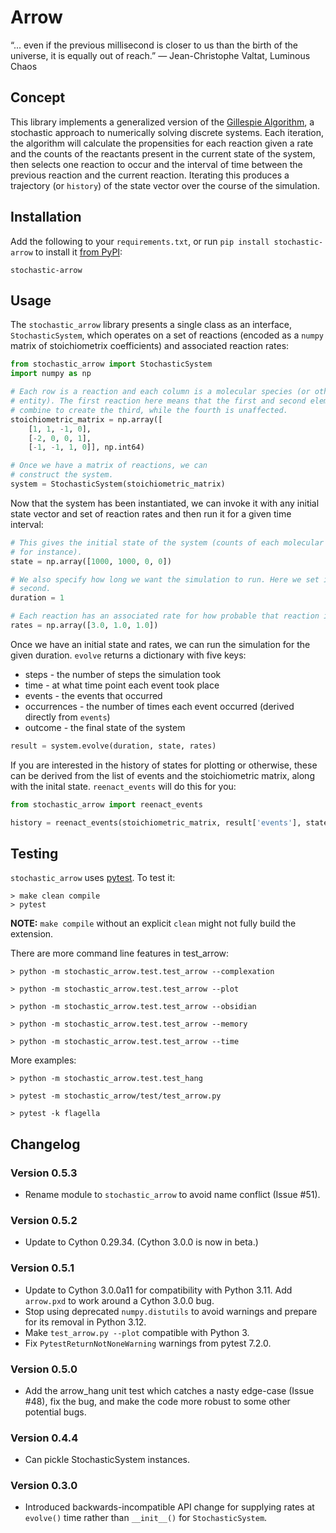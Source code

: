 # Arrow

“... even if the previous millisecond is closer to us than the birth of the universe, it is equally out of reach.”
― Jean-Christophe Valtat, Luminous Chaos

## Concept

This library implements a generalized version of the [Gillespie
Algorithm](https://en.wikipedia.org/wiki/Gillespie_algorithm), a stochastic
approach to numerically solving discrete systems. Each iteration, the algorithm
will calculate the propensities for each reaction given a rate and the counts
of the reactants present in the current state of the system, then selects one
reaction to occur and the interval of time between the previous reaction and
the current reaction. Iterating this produces a trajectory (or `history`) of
the state vector over the course of the simulation.

## Installation

Add the following to your `requirements.txt`, or run
`pip install stochastic-arrow` to install it [from PyPI](https://pypi.org/project/stochastic-arrow/):

    stochastic-arrow

## Usage

The `stochastic_arrow` library presents a single class as an interface,
`StochasticSystem`, which operates on a set of reactions (encoded as a `numpy`
matrix of stoichiometrix coefficients) and associated reaction rates:

```python
from stochastic_arrow import StochasticSystem
import numpy as np

# Each row is a reaction and each column is a molecular species (or other
# entity). The first reaction here means that the first and second elements
# combine to create the third, while the fourth is unaffected.
stoichiometric_matrix = np.array([
    [1, 1, -1, 0],
    [-2, 0, 0, 1],
    [-1, -1, 1, 0]], np.int64)

# Once we have a matrix of reactions, we can
# construct the system.
system = StochasticSystem(stoichiometric_matrix)
```

Now that the system has been instantiated, we can invoke it with any initial
state vector and set of reaction rates and then run it for a given time interval:

```python
# This gives the initial state of the system (counts of each molecular species,
# for instance).
state = np.array([1000, 1000, 0, 0])

# We also specify how long we want the simulation to run. Here we set it to one
# second.
duration = 1

# Each reaction has an associated rate for how probable that reaction is.
rates = np.array([3.0, 1.0, 1.0])
```

Once we have an initial state and rates, we can run the simulation for the
given duration. `evolve` returns a dictionary with five keys:

* steps - the number of steps the simulation took
* time - at what time point each event took place
* events - the events that occurred
* occurrences - the number of times each event occurred (derived directly from `events`)
* outcome - the final state of the system

```python
result = system.evolve(duration, state, rates)
```

If you are interested in the history of states for plotting or otherwise, these can be
derived from the list of events and the stoichiometric matrix, along with the inital
state. `reenact_events` will do this for you:

```python
from stochastic_arrow import reenact_events

history = reenact_events(stoichiometric_matrix, result['events'], state)
```

## Testing

`stochastic_arrow` uses [pytest](https://docs.pytest.org/en/latest/). To test it:

    > make clean compile
    > pytest

**NOTE:** `make compile` without an explicit `clean` might not fully build the extension.

There are more command line features in test_arrow:

    > python -m stochastic_arrow.test.test_arrow --complexation

    > python -m stochastic_arrow.test.test_arrow --plot

    > python -m stochastic_arrow.test.test_arrow --obsidian

    > python -m stochastic_arrow.test.test_arrow --memory

    > python -m stochastic_arrow.test.test_arrow --time

More examples:

    > python -m stochastic_arrow.test.test_hang

    > pytest -m stochastic_arrow/test/test_arrow.py

    > pytest -k flagella

## Changelog

### Version 0.5.3

* Rename module to `stochastic_arrow` to avoid name conflict (Issue #51).

### Version 0.5.2

* Update to Cython 0.29.34. (Cython 3.0.0 is now in beta.)

### Version 0.5.1

* Update to Cython 3.0.0a11 for compatibility with Python 3.11.
  Add `arrow.pxd` to work around a Cython 3.0.0 bug.
* Stop using deprecated `numpy.distutils` to avoid warnings and prepare for its
  removal in Python 3.12.
* Make `test_arrow.py --plot` compatible with Python 3.
* Fix `PytestReturnNotNoneWarning` warnings from pytest 7.2.0.

### Version 0.5.0

* Add the arrow_hang unit test which catches a nasty edge-case (Issue #48),
  fix the bug, and make the code more robust to some other potential bugs.

### Version 0.4.4

* Can pickle StochasticSystem instances.

### Version 0.3.0

* Introduced backwards-incompatible API change for supplying rates at `evolve()` time rather than `__init__()` for `StochasticSystem`.
